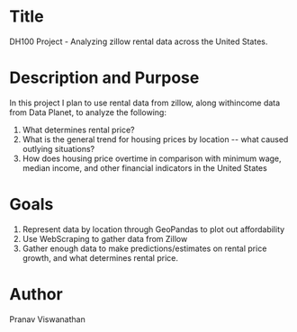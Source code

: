 # Title 
DH100 Project - Analyzing zillow rental data across the United States.

# Description and Purpose

In this project I plan to use rental data from zillow, along withincome data from Data Planet, to analyze the following:
1) What determines rental price?
2) What is the general trend for housing prices by location -- what caused outlying situations? 
3) How does housing price overtime in comparison with minimum wage, median income, and other financial indicators in the United States

# Goals
1) Represent data by location through GeoPandas to plot out affordability
2) Use WebScraping to gather data from Zillow
3) Gather enough data to make predictions/estimates on rental price growth, and what determines rental price.



# Author
Pranav Viswanathan
